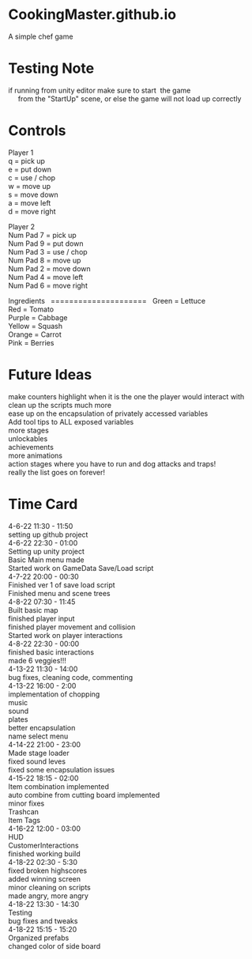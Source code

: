 # CookingMaster.github.io
A simple chef game

Testing Note
=====================
if running from unity editor make sure to start  the game  <br />
     from the "StartUp" scene, or else the game will not load up correctly  <br />

Controls
=====================
Player 1  <br />
q = pick up  <br />
e = put down  <br />
c = use / chop  <br />
w = move up  <br />
s = move down  <br />
a = move left  <br />
d = move right  <br />

Player 2  <br />
Num Pad 7 = pick up  <br />
Num Pad 9 = put down  <br />
Num Pad 3 = use / chop  <br />
Num Pad 8 = move up  <br />
Num Pad 2 = move down  <br />
Num Pad 4 = move left  <br />
Num Pad 6 = move right  <br />

Ingredients  
=====================  
Green = Lettuce  <br />
Red = Tomato  <br />
Purple = Cabbage  <br />
Yellow = Squash  <br />
Orange = Carrot  <br />
Pink = Berries  <br />

Future Ideas
=====================
make counters highlight when it is the one the player would interact with  <br />
clean up the scripts much more  <br />
ease up on the encapsulation of privately accessed variables  <br />
Add tool tips to ALL exposed variables  <br />
more stages  <br />
unlockables  <br />
achievements  <br />
more animations  <br />
action stages where you have to run and dog attacks and traps!  <br />
really the list goes on forever!  <br />

Time Card
=====================
4-6-22 11:30 - 11:50  <br />
	setting up github project  <br />
4-6-22 22:30 - 01:00  <br />
	Setting up unity project  <br />
	Basic Main menu made  <br />
	Started work on GameData Save/Load script  <br />
4-7-22 20:00 - 00:30  <br />
	Finished ver 1 of save load script  <br />
	Finished menu and scene trees  <br />
4-8-22 07:30 - 11:45  <br />
	Built basic map  <br />
	finished player input  <br />
	finished player movement and collision  <br />
	Started work on player interactions  <br />
4-8-22 22:30 - 00:00  <br />
	finished basic interactions  <br />
	made 6 veggies!!!  <br />
4-13-22 11:30 - 14:00  <br />
	bug fixes, cleaning code, commenting  <br />
4-13-22 16:00 - 2:00  <br />
	implementation of chopping  <br />
	music  <br />
	sound  <br />
	plates  <br />
	better encapsulation  <br />
	name select menu  <br />
4-14-22 21:00 - 23:00  <br />
	Made stage loader  <br />
	fixed sound leves  <br />
	fixed some encapsulation issues  <br />
4-15-22 18:15 - 02:00  <br />
	Item combination implemented  <br />
	auto combine from cutting board implemented  <br />
	minor fixes  <br />
	Trashcan  <br />
	Item Tags  <br />
4-16-22 12:00 - 03:00  <br />
	HUD  <br />
	CustomerInteractions  <br />
	finished working build  <br />
4-18-22 02:30 - 5:30  <br />
	fixed broken highscores  <br />
	added winning screen  <br />
	minor cleaning on scripts  <br />
	made angry, more angry  <br />
4-18-22 13:30 - 14:30  <br />
	Testing  <br />
	bug fixes and tweaks  <br />
4-18-22 15:15 - 15:20  <br />
	Organized prefabs  <br />
	changed color of side board  <br />